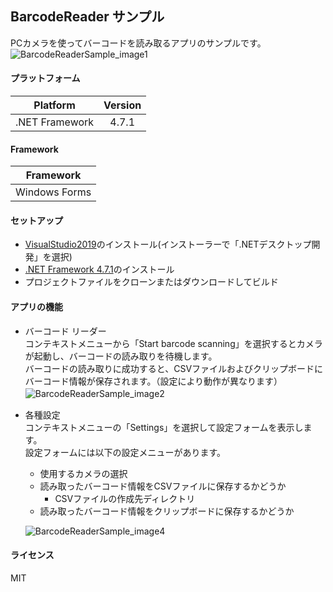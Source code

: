 ## BarcodeReader サンプル
PCカメラを使ってバーコードを読み取るアプリのサンプルです。  
![BarcodeReaderSample_image1](https://user-images.githubusercontent.com/45218829/90317915-94d78800-df67-11ea-9d15-80aedcc9213f.png)

#### プラットフォーム

|Platform|Version|
| -------------------  | :------------------: |
|.NET Framework|4.7.1|

#### Framework

|Framework|
| -------------------  |
|Windows Forms|

#### セットアップ
* [VisualStudio2019](https://visualstudio.microsoft.com/ja/downloads/)のインストール(インストーラーで「.NETデスクトップ開発」を選択)
* [.NET Framework 4.7.1](https://dotnet.microsoft.com/download/dotnet-framework/net471)のインストール
* プロジェクトファイルをクローンまたはダウンロードしてビルド

#### アプリの機能
- バーコード リーダー  
コンテキストメニューから「Start barcode scanning」を選択するとカメラが起動し、バーコードの読み取りを待機します。  
バーコードの読み取りに成功すると、CSVファイルおよびクリップボードにバーコード情報が保存されます。（設定により動作が異なります）
![BarcodeReaderSample_image2](https://user-images.githubusercontent.com/45218829/90587512-86fa5f00-e214-11ea-86ce-58f8f6da4a93.png)
　
- 各種設定  
コンテキストメニューの「Settings」を選択して設定フォームを表示します。  
設定フォームには以下の設定メニューがあります。  
  - 使用するカメラの選択
  - 読み取ったバーコード情報をCSVファイルに保存するかどうか
    - CSVファイルの作成先ディレクトリ  
  - 読み取ったバーコード情報をクリップボードに保存するかどうか

  ![BarcodeReaderSample_image4](https://user-images.githubusercontent.com/45218829/90850967-39195e80-e3ae-11ea-9b20-b9f1ace2e3ba.png)

#### ライセンス
MIT





